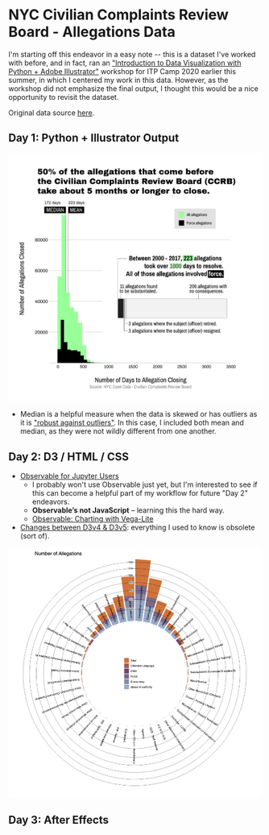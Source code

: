 # NYC Civilian Complaints Review Board - Allegations Data

I'm starting off this endeavor in a easy note -- this is a dataset I've worked with before, and in fact, ran an ["Introduction to Data Visualization with Python + Adobe Illustrator"](https://docs.google.com/presentation/d/1X69-d6EAPBBf_ncV0V0-MEO6IY-PXmATZFJpgkoc1Yo/edit#slide=id.g888cfe5bb7_1_39) workshop for ITP Camp 2020 earlier this summer, in which I centered my work in this data. However, as the workshop did not emphasize the final output, I thought this would be a nice opportunity to revisit the dataset. 

Original data source [here](https://data.cityofnewyork.us/Public-Safety/Civilian-Complaint-Review-Board-CCRB-Allegations-C/xyq2-jjkn). 

## Day 1: Python + Illustrator Output

![Histogram chart showing distribution of the number days it took to close allegations before the CCRB.](output/final-chart.png)

* Median is a helpful measure when the data is skewed or has outliers as it is ["robust against outliers"](https://www.clinfo.eu/mean-median/). In this case, I included both mean and median, as they were not wildly different from one another. 

## Day 2: D3 / HTML / CSS

+ [Observable for Jupyter Users](https://observablehq.com/@observablehq/observable-for-jupyter-users)
    + I probably won't use Observable just yet, but I'm interested to see if this can become a helpful part of my workflow for future "Day 2" endeavors. 
    + **Observable’s not JavaScript** – learning this the hard way. 
    + [Observable: Charting with Vega-Lite](https://observablehq.com/@observablehq/vega-lite)
+ [Changes between D3v4 & D3v5](https://github.com/d3/d3/blob/master/CHANGES.md): everything I used to know is obsolete (sort of).

![Radial Stacked bar chart showing the number of allegations by type.](output/radial_stacked_chart.png)

## Day 3: After Effects